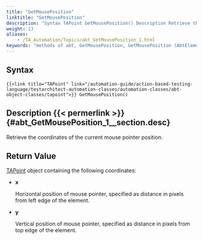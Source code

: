 ```yaml
--- 
title: "GetMousePosition"
linktitle: "GetMousePosition"
description: "Syntax TAPoint GetMousePosition() Description Retrieve the coordinates of the current mouse pointer position. Return Value TAPoint object containing the following coordinates: x Horizontal position of ..."
weight: 13
aliases: 
    - /TA_Automation/Topics/abt_GetMousePosition_1.html
keywords: "methods of abt, GetMousePosition, GetMousePosition (AbtElement), AbtElement, getmouseposition, abtelement getmouseposition, relative position of mouse, coordinates of mouse pointer relative to control, position of mouse pointer relative to HTML element"
---
```


## Syntax

`{{<link title="TAPoint" link="/automation-guide/action-based-testing-language/testarchitect-automation-classes/automation-classes/abt-object-classes/tapoint">}} GetMousePosition()`

## Description {{< permerlink >}} {#abt_GetMousePosition_1__section.desc} 

Retrieve the coordinates of the current mouse pointer position.

## Return Value

[TAPoint](/automation-guide/action-based-testing-language/testarchitect-automation-classes/automation-classes/abt-object-classes/tapoint) object containing the following coordinates:

-   **x**

    Horizontal position of mouse pointer, specified as distance in pixels from left edge of the element.

-   **y**

    Vertical position of mouse pointer, specified as distance in pixels from top edge of the element.





